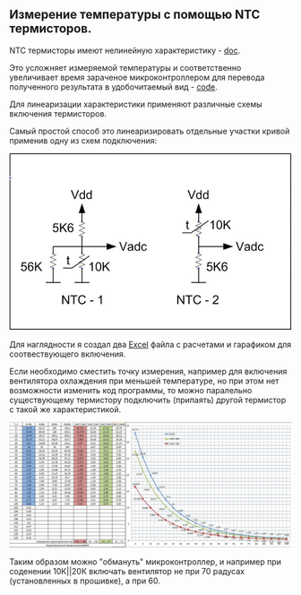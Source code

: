 ## Измерение температуры с помощью NTC термисторов.

NTC термисторы имеют нелинейную характеристику - [doc](https://github.com/nva1773/Temp-measurement-using-NTC/blob/main/doc).

Это усложняет измеряемой температуры и соответственно увеличивает время зараченое микроконтроллером для перевода полученного результата в удобочитаемый вид - [code](https://github.com/nva1773/Temp-measurement-using-NTC/blob/main/code).

Для линеаризации характеристики применяют различные схемы включения термисторов. 

Самый простой способ это линеаризировать отдельные участки кривой применив одну из схем подключения:

![схема включения NTC](https://github.com/nva1773/Temp-measurement-using-NTC/blob/main/linearization/circuit%20diagram.JPG)

Для наглядности я создал два [Excel](https://github.com/nva1773/Temp-measurement-using-NTC/blob/main/linearization) файла с расчетами и гарафиком для соотвествующего включения.

Если необходимо сместить точку измерения, например для включения вентилятора охлаждения при меньшей температуре, но при этом нет возможности изменить код программы, то можно паралельно существующему термистору подключить (припаять) другой термистор с такой же характеристикой.

![папалельное включения NTC](https://github.com/nva1773/Temp-measurement-using-NTC/blob/main/point%20offset/Parallel%20connection%20NTC%203950.JPG)

Таким образом можно "обмануть" микроконтроллер, и например при соденении 10К||20К включать вентилятор не при 70 радусах (установленных в прошивке), а при 60.

